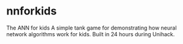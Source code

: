 # nnforkids
The ANN for kids
A simple tank game for demonstrating how neural network algorithms work for kids.
Built in 24 hours during Unihack.
